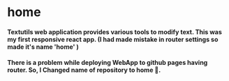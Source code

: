 # home
#### Textutils web application provides various tools to modify text. This was my first responsive react app. (I had made mistake in router settings so made it's name 'home' )
#### There is a problem while deploying WebApp to github pages having router. So, I Changed name of repository to home 🥲.

